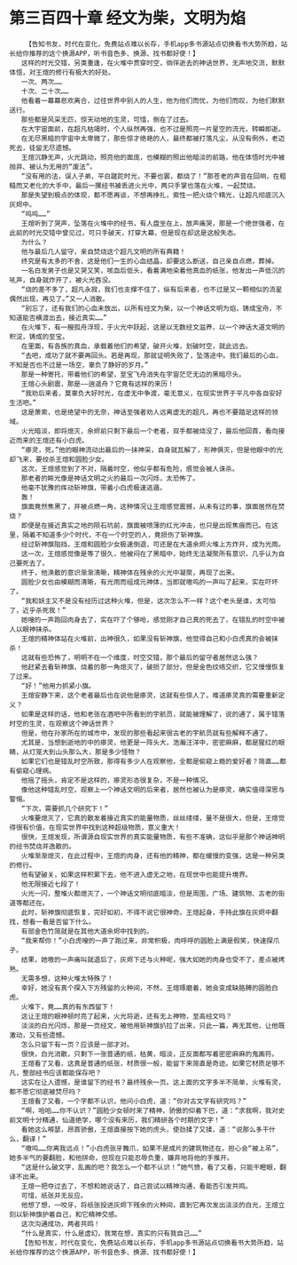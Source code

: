 # 第三百四十章 经文为柴，文明为焰
        【告知书友，时代在变化，免费站点难以长存，手机app多书源站点切换看书大势所趋，站长给你推荐的这个换源APP，听书音色多、换源、找书都好使！】
       这样的时光交错，另类重逢，在火堆中贯穿时空，徜徉逝去的神话世界，无声地交流，默默体悟，对王煊的修行有极大的好处。
       一次、两次……
       十次、二十次……
       他看着一幕幕悲欢离合，过往世界中别人的人生，他为他们而忧，为他们而叹，为他们默默送行。
       那些都是风采无匹，惊天动地的生灵，可惜，倒在了过去。
       在大宇宙面前，在超凡枯竭时，个人纵然再强，也不过是照亮一片星空的流光，转瞬即逝。
       在无尽黑暗的宇宙中太卑微了，那些惊才绝艳的人，最终都被打落凡尘，从没有例外，老迈死去，徒留无尽遗憾。
       王煊沉静无声，火光跳动，照亮他的面庞，也模糊的照出他暗淡的前路，他在体悟时光中被抛弃、被认为无用的“废法”。
       “没有用的法，误人子弟，平白蹉跎时光，不要也罢，都烧了！”那苍老的声音在回响，在粗糙而又老化的大手中，最后一摞经书被丢进火光中，两只手掌也落在火堆，一起焚烧。
       那是失望到极点的体现，都不愿再谈，不想再挣扎，索性一把火烧个精光，让超凡彻底沉入灰烬中。
       “呜呜……”
       王煊听到了哭声，坠落在火堆中的经书，有人盘坐在上，放声痛哭，那是一个绝世强者，在此前的时光交错中曾见过，可只手破天，打穿大幕，但是现在却这是这般失态。
       为什么？
       他与最后几人留守，亲自焚烧这个超凡文明的所有典籍！
       终究是有太多的不舍，这是他们一生的心血结晶，却要这么断送，自己亲自点燃，葬掉。
       一名白发男子也是又哭又笑，咳血后低头，看着满地染着他真血的纸张，他发出一声低沉的吼声，自身就炸开了，被火光吞没。
       “烧的差不多了，超凡永寂，我们也支撑不住了，纵有后来者，也不过是又一颗相似的流星偶然出现，再见了。”又一人消散。
       “别忘了，还有我们的心血未放出，以所有经文为柴，以一个神话文明为焰，铸成宝舟，不知道能否横渡出去，接近真实……”
       在火堆下，有一艘孤舟浮现，于火光中跃起，这是以无数经文滋养，以一个神话大道文明的积淀，铸成的至宝。
       在里面，有各族的真血，承载着他们的希望，破开火堆，划破时空，就此远去。
       “去吧，成功了就不要再回头。若是再现，那就证明失败了，坠落途中。我们最后的心血，不知是否也不过是一场空，辜负了静好的岁月。”
       那是一种寄托，带着他们的希望，至宝飞舟消失在宇宙茫茫无边的黑暗尽头。
       王煊心头剧震，那是——逍遥舟？它竟有这样的来历！
       “我劝后来者，莫辜负大好时光，在虚无中争渡，毫无意义，在现实世界于平凡中各自安好生活吧。”
       这是萧索，也是绝望中的无奈，神话至强者劝人远离虚无的超凡，再也不要踏足这样的领域。
       火光暗淡，即将熄灭，余烬前只剩下最后一个老者，双手都被烧没了，最后他回首，看向接近而来的王煊还有小白虎。
       “瘆灵，死。”他的眼神流动出最后的一抹神采，自身就瓦解了，形神俱灭，但是他眼中的光却飞来，要绞杀王煊和圆脸少女。
       这次，王煊感觉到了不对，隔着时空，他似乎都有危险，感觉会被人诛杀。
       那老者的眸光像是神话文明之火的最后一次闪烁，太恐怖了。
       他毫不犹豫的挥动斩神旗，带着小白虎极速逃遁。
       轰！
       旗面竟然焦黑了，并被点燃一角，这种情况让王煊感觉震撼，从未有过的事，旗面居然在焚烧？
       即便是在接近真实之地的陨石坑前，旗面被喷薄的红光冲击，也只是出现焦痕而已。在这里，隔着不知道多少个时代，不在一个时空的人，竟损伤了斩神旗。
       经过斩神旗阻挡，王煊和圆脸少女极速倒退，可还是在大道余烬火堆上方炸开，成为光雨。
       这一次，王煊感觉像是等了很久，他被闷在了黑暗中，始终无法凝聚所有意识，几乎认为自己要死去了。
       终于，他涣散的意识渐渐清晰，精神体在残余的火光中凝聚，再现了出来。
       圆脸少女也由模糊而清晰，有光雨而组成元神体，当即就嗷呜的一声叫了起来，实在吓坏了。
       “我和妖主又不是没有经历过这种火堆，但是，这次怎么不一样？这个老头是谁，太可怕了，近乎杀死我！”
       她嗖的一声跑回肉身去了，实在吓了个够呛，感觉刚才自己真的死去了，在错乱的时空中被人以眼神抹杀。
       王煊的精神体站在火堆前，出神很久，如果没有斩神旗，他觉得自己和小白虎真的会被抹杀！
       这就有些恐怖了，明明不在一个维度，时空交错，那个最后的留守者居然这么强？
       他赶紧去看斩神旗，烧着的那一角熄灭了，破损了部分，但是金色纹络交织，它又慢慢恢复了过来。
       “好！”他用力抓紧小旗。
       王煊安静下来，这个老者最后也在说他是瘆灵，这就有些惊人了，难道瘆灵真的需要重新定义？
       如果是这样的话，他和老张在酒吧中所看到的宇航员，就能被理解了，说的通了，属于错落时空的生灵，在观察这个神话世界？
       但是，他在孙家所在的城市中，发现的那些看起来很古老的宇航员就有些解释不通了。
       尤其是，当想到逝地的中的瘆灵，他更是一阵头大，浩瀚汪洋中，密密麻麻，都是猩红的眼睛，从灯笼大到山头那么大，那是多少怪物？
       如果它们也是错乱时空所致，那得有多少人在观察他，全都是偷窥上瘾的爱好者？简直……都有偷窥心理病。
       他摇了摇头，肯定不是这样的，瘆灵形态很复杂，不是一种情况。
       像他这种错乱时空，观察上一个神话文明的后来者，居然也被认为是瘆灵，确实值得深思与警惕。
       “下次，需要抓几个研究下！”
       火堆要熄灭了，它真的散发着接近真实的能量物质，丝丝缕缕，量不是很大，但是，王煊觉得很有价值，在现实世界中找到这种超级物质，意义重大！
       很快，王煊发现，所谓源自现实世界的真实能量物质，有些不准确，这似乎是那个神话神明的经书焚烧并逸散的。
       火堆渐渐熄灭，在此过程中，王煊的肉身，还有他的精神，都在缓慢的变强，这是一种另类的修行。
       他有望破关，如果这样积累下去，他不进入虚无之地，在现世中也能提升境界。
       他无限接近七段了！
       火光一闪，整堆火都熄灭了，一个神话文明彻底暗淡，但是周围，广场、建筑物、古老的街道等都还在。
       此时，斩神旗彻底恢复，完好如初，不得不说它很神奇。王煊起身，手持此旗在灰烬中翻找，想看一看是否留下什么。
       有部金色竹简就是在其他大道余烬中找到的。
       “我来帮你！”小白虎嗖的一声了跑过来，非常积极，肉呼呼的圆脸上满是假笑，快速探爪子。
       结果，她嗷的一声痛叫就退后了，灰烬下还与火种呢，强大如她的肉身也受不了，差点被烤熟。
       无需多想，这种火堆太特殊了！
       幸好，她没有真个探入下方残留的火种间，不然，王煊琢磨着，她会变成缺胳膊的圆脸白虎。
       火堆下，竟……真的有东西留下！
       这让王煊的眼神顿时亮了起来，火光将逝，还有无上神物，至高经文吗？
       淡淡的白光闪烁，那是一页经文，被他用斩神旗扒拉了出来，只此一篇，再无其他，让他既激动，又有些遗憾。
       怎么只留下有一页？应该是一部才对。
       很快，白光消散，只剩下一张普通的纸，枯黄，暗淡，正反面都写着密密麻麻的鬼画符。
       王煊看了又看，这真是普通的纸张，材质很一般，能留下来简直是奇迹。如果它材质足够不凡，整部经书应该都能保存吧？
       这实在让人遗憾，是谁留下的经书？最终残余一页。这上面的文字多半不简单，火堆有灵，都不愿它彻底被焚尽吗？
       王煊看了又看，一个字都不认识，他问小白虎，道：“你对古文字有研究吗？”
       “啊，哈哈……你不认识？”圆脸少女顿时来了精神，骄傲的仰着下巴，道：“求我啊，我对史前文明十分精通，仙道绝学，哪个没有来历，我们精研各个时期的文字！”
       看她这么嘚瑟，昂首骄傲，王煊直接按下她的虎头，使劲揉了又揉，道：“说那么多干什么，翻译！”
       “嗷呜……你离我远点！”小白虎张牙舞爪，如果不是成片的建筑物还在，担心会“被上吊”，她多半气的要翻脸，和他拼命，但现在只能忍辱负重，嫌弃地将他的手推开。
       “这是什么破文字，乱画的吧？我怎么一个都不认识！”她气愤，看了又看，只能干瞪眼，翻译不出来。
       王煊一把夺过去了，不想和她说话了，自己尝试以精神沟通，看能否引发共鸣。
       可惜，纸张并无反应。
       他想了想，一咬牙，将纸张投进灰烬下残余的火种间，直到它再次发出淡淡的白光，王煊立刻以斩神旗护着自己，和它精神交感。
       这次沟通成功，两者共鸣！
       “什么是真实，什么是虚幻，我常在想，真实的只有我自己……”
       【告知书友，时代在变化，免费站点难以长存，手机app多书源站点切换看书大势所趋，站长给你推荐的这个换源APP，听书音色多、换源、找书都好使！】